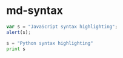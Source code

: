 # md-syntax

```javascript
var s = "JavaScript syntax highlighting";
alert(s);
```
 
```python
s = "Python syntax highlighting"
print s
```


